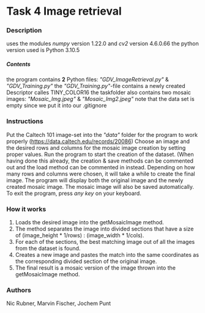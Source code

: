 # Task 4 Image retrieval
### Description
uses the modules *numpy* version 1.22.0 and *cv2* version 4.6.0.66 
the python version used is Python 3.10.5
##### Contents
the program contains **2** Python files: *"GDV_ImageRetrieval.py"* & *"GDV_Training.py"*
the *"GDV_Training.py"*-file contains a newly created Descriptor calles TINY_COLOR16
the taskfolder also contains two mosaic images: *"Mosaic_Img.jpeg"* & *"Mosaic_Img2.jpeg"*
note that the data set is empty since we put it into our .gitignore
### Instructions
Put the Caltech 101 image-set into the *"data"* folder for the program to work properly (https://data.caltech.edu/records/20086)
Choose an image and the desired rows and columns for the mosaic image creation by setting proper values.
Run the program to start the creation of the dataset. (When having done this already, the creation & save methods can be commented out and the load method can be commented in instead.
Depending on how many rows and columns were chosen, it will take a while to create the final image.
The program will display both the original image and the newly created mosaic image.
The mosaic image will also be saved automatically.
To exit the program, press *any key* on your keyboard.
### How it works
1. Loads the desired image into the getMosaicImage method.
2. The method separates the image into divided sections that have a size of (image_height * 1/rows) : (image_width * 1/cols). 
3. For each of the sections, the best matching image out of all the images from the dataset is found.
4. Creates a new image and pastes the match into the same coordinates as the corresponding divided section of the original image.
5. The final result is a mosaic version of the image thrown into the getMosaicImage method.

### Authors
Nic Rubner, Marvin Fischer, Jochem Punt
